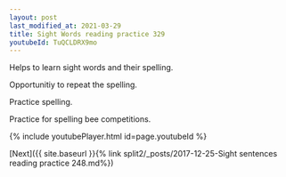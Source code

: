 ```yaml
---
layout: post
last_modified_at: 2021-03-29
title: Sight Words reading practice 329
youtubeId: TuQCLDRX9mo
---
```

 
 
Helps to learn sight words and their spelling.

Opportunitiy to repeat the spelling. 

Practice spelling. 
 
Practice for spelling bee competitions. 
 
{% include youtubePlayer.html id=page.youtubeId %}
 
 

[Next]({{ site.baseurl }}{% link  split2/_posts/2017-12-25-Sight sentences reading practice 248.md%})
 
